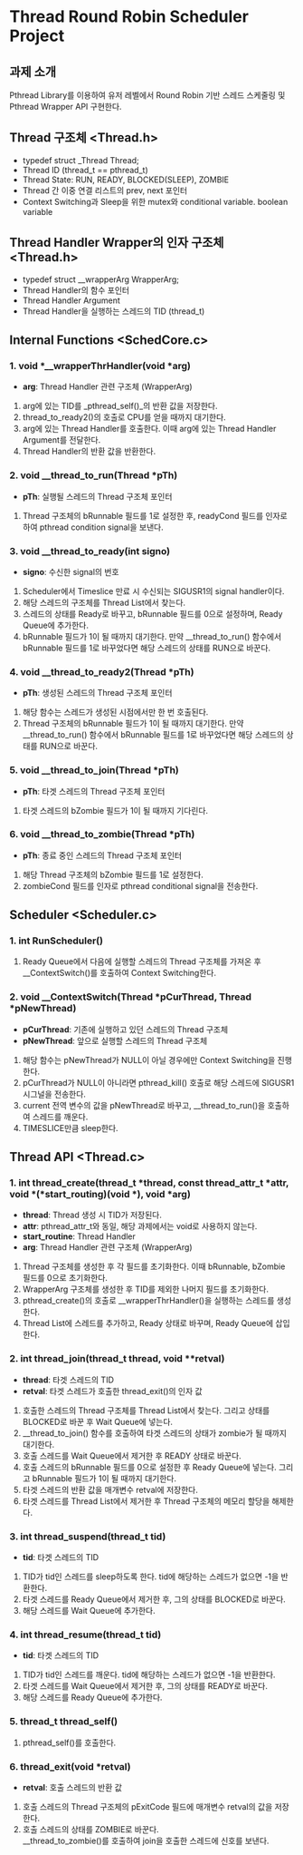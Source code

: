 # Thread Round Robin Scheduler Project

## 과제 소개
Pthread Library를 이용하여 유저 레벨에서 Round Robin 기반 스레드 스케줄링 및 Pthread Wrapper API 구현한다.


## Thread 구조체 <Thread.h>
- typedef struct _Thread Thread;
- Thread ID (thread_t == pthread_t)
- Thread State: RUN, READY, BLOCKED(SLEEP), ZOMBIE
- Thread 간 이중 연결 리스트의 prev, next 포인터
- Context Switching과 Sleep을 위한 mutex와 conditional variable. boolean variable


## Thread Handler Wrapper의 인자 구조체 <Thread.h>
- typedef struct __wrapperArg WrapperArg;
- Thread Handler의 함수 포인터
- Thread Handler Argument
- Thread Handler을 실행하는 스레드의 TID (thread_t)


## Internal Functions <SchedCore.c>
### 1. void *__wrapperThrHandler(void *arg)
- **arg**: Thread Handler 관련 구조체 (WrapperArg)

1. arg에 있는 TID를 _pthread_self()_의 반환 값을 저장한다.
2. thread_to_ready2()의 호출로 CPU를 얻을 때까지 대기한다.   
3. arg에 있는 Thread Handler를 호출한다. 이때 arg에 있는 Thread Handler Argument를 전달한다.   
4. Thread Handler의 반환 값을 반환한다.


### 2. void __thread_to_run(Thread *pTh)
- **pTh**: 실행될 스레드의 Thread 구조체 포인터

1. Thread 구조체의 bRunnable 필드를 1로 설정한 후, readyCond 필드를 인자로 하여 pthread condition signal을 보낸다.


### 3. void __thread_to_ready(int signo)
- **signo**: 수신한 signal의 번호

1. Scheduler에서 Timeslice 만료 시 수신되는 SIGUSR1의 signal handler이다.
2. 해당 스레드의 구조체를 Thread List에서 찾는다.
3. 스레드의 상태를 Ready로 바꾸고, bRunnable 필드를 0으로 설정하며, Ready Queue에 추가한다.
4. bRunnable 필드가 1이 될 때까지 대기한다. 만약 __thread_to_run() 함수에서 bRunnable 필드를 1로 바꾸었다면 해당 스레드의 상태를 RUN으로 바꾼다.


### 4. void __thread_to_ready2(Thread *pTh)
- **pTh**: 생성된 스레드의 Thread 구조체 포인터

1. 해당 함수는 스레드가 생성된 시점에서만 한 번 호출된다.
2. Thread 구조체의 bRunnable 필드가 1이 될 때까지 대기한다. 만약 __thread_to_run() 함수에서 bRunnable 필드를 1로 바꾸었다면 해당 스레드의 상태를 RUN으로 바꾼다.


### 5. void __thread_to_join(Thread *pTh)
- **pTh**: 타겟 스레드의 Thread 구조체 포인터

1. 타겟 스레드의 bZombie 필드가 1이 될 때까지 기다린다.


### 6. void __thread_to_zombie(Thread *pTh)
- **pTh**: 종료 중인 스레드의 Thread 구조체 포인터

1. 해당 Thread 구조체의 bZombie 필드를 1로 설정한다.
2. zombieCond 필드를 인자로 pthread conditional signal을 전송한다.


## Scheduler <Scheduler.c>
### 1. int RunScheduler()
1. Ready Queue에서 다음에 실행할 스레드의 Thread 구조체를 가져온 후 __ContextSwitch()를 호출하여 Context Switching한다.


### 2. void __ContextSwitch(Thread *pCurThread, Thread *pNewThread)
- **pCurThread**: 기존에 실행하고 있던 스레드의 Thread 구조체
- **pNewThread**: 앞으로 실행할 스레드의 Thread 구조체

1. 해당 함수는 pNewThread가 NULL이 아닐 경우에만 Context Switching을 진행한다.
2. pCurThread가 NULL이 아니라면 pthread_kill() 호출로 해당 스레드에 SIGUSR1 시그널을 전송한다.   
3. current 전역 변수의 값을 pNewThread로 바꾸고, __thread_to_run()을 호출하여 스레드를 깨운다.   
4. TIMESLICE만큼 sleep한다.


## Thread API <Thread.c>
### 1. int thread_create(thread_t *thread, const thread_attr_t *attr, void *(*start_routing)(void *), void *arg)
- **thread**: Thread 생성 시 TID가 저장된다.
- **attr**: pthread_attr_t와 동일, 해당 과제에서는 void로 사용하지 않는다.
- **start_routine**: Thread Handler
- **arg**: Thread Handler 관련 구조체 (WrapperArg)

1. Thread 구조체를 생성한 후 각 필드를 초기화한다. 이때 bRunnable, bZombie 필드를 0으로 초기화한다.   
2. WrapperArg 구조체를 생성한 후 TID를 제외한 나머지 필드를 초기화한다.   
3. pthread_create()의 호출로 __wrapperThrHandler()을 실행하는 스레드를 생성한다.   
4. Thread List에 스레드를 추가하고, Ready 상태로 바꾸며, Ready Queue에 삽입한다.


### 2. int thread_join(thread_t thread, void **retval)
- **thread**: 타겟 스레드의 TID
- **retval**: 타겟 스레드가 호출한 thread_exit()의 인자 값

1. 호출한 스레드의 Thread 구조체를 Thread List에서 찾는다. 그리고 상태를 BLOCKED로 바꾼 후 Wait Queue에 넣는다.   
2. __thread_to_join() 함수를 호출하여 타겟 스레드의 상태가 zombie가 될 때까지 대기한다.   
3. 호출 스레드를 Wait Queue에서 제거한 후 READY 상태로 바꾼다.
4. 호출 스레드의 bRunnable 필드를 0으로 설정한 후 Ready Queue에 넣는다. 그리고 bRunnable 필드가 1이 될 때까지 대기한다.
5. 타겟 스레드의 반환 값을 매개변수 retval에 저장한다.   
6. 타겟 스레드를 Thread List에서 제거한 후 Thread 구조체의 메모리 할당을 해제한다.


### 3. int thread_suspend(thread_t tid)
- **tid**: 타겟 스레드의 TID

1. TID가 tid인 스레드를 sleep하도록 한다. tid에 해당하는 스레드가 없으면 -1을 반환한다.   
2. 타겟 스레드를 Ready Queue에서 제거한 후, 그의 상태를 BLOCKED로 바꾼다.   
3. 해당 스레드를 Wait Queue에 추가한다.


### 4. int thread_resume(thread_t tid)
- **tid**: 타겟 스레드의 TID

1. TID가 tid인 스레드를 깨운다. tid에 해당하는 스레드가 없으면 -1을 반환한다.   
2. 타겟 스레드를 Wait Queue에서 제거한 후, 그의 상태를 READY로 바꾼다.   
3. 해당 스레드를 Ready Queue에 추가한다.   


### 5. thread_t thread_self()
1. pthread_self()를 호출한다.


### 6. thread_exit(void *retval)
- **retval**: 호출 스레드의 반환 값

1. 호출 스레드의 Thread 구조체의 pExitCode 필드에 매개변수 retval의 값을 저장한다.   
2. 호출 스레드의 상태를 ZOMBIE로 바꾼다.   
__thread_to_zombie()를 호출하여 join을 호출한 스레드에 신호를 보낸다.
